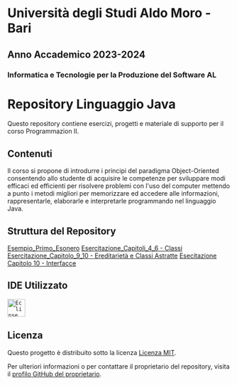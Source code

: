# Università degli Studi Aldo Moro - Bari

## Anno Accademico 2023-2024

### Informatica e Tecnologie per la Produzione del Software AL

# Repository Linguaggio Java

Questo repository contiene esercizi, progetti e materiale di supporto per il corso Programmazion II.

## Contenuti
Il corso si propone di introdurre i principi del paradigma Object-Oriented
consentendo allo studente di acquisire le competenze per sviluppare modi efficaci ed 
efficienti per risolvere problemi con l'uso del computer mettendo a punto i metodi
migliori per memorizzare ed accedere alle informazioni, rappresentarle, elaborarle e
interpretarle programmando nel linguaggio Java.

## Struttura del Repository
[Esempio_Primo_Esonero](https://github.com/checcoconf/Linguaggio-Java/tree/main/Esempio_Primo_Esonero)
[Esercitazione_Capitoli_4_6 - Classi](https://github.com/checcoconf/Linguaggio-Java/tree/main/Esercitazione_Capitoli_4_6)
[Esercitazione_Capitolo_9_10 - Ereditarietà e Classi Astratte](https://github.com/checcoconf/Linguaggio-Java/tree/main/Esercitazione_Capitolo_9_10)
[Esecitazione Capitolo 10 - Interfacce](https://github.com/checcoconf/Linguaggio-Java/tree/main/Interfacce)

## IDE Utilizzato
<code><img alt="Eclipse" width="40px" src="https://cdn.freebiesupply.com/logos/large/2x/eclipse-11-logo-png-transparent.png"/></code>

## Licenza

Questo progetto è distribuito sotto la licenza [Licenza MIT](https://opensource.org/licenses/MIT).

Per ulteriori informazioni o per contattare il proprietario del repository, visita il [profilo GitHub del proprietario](https://github.com/checcoconf).
